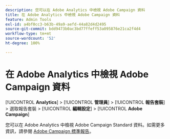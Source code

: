 ```yaml
---
description: 您可以在 Adobe Analytics 中檢視 Adobe Campaign 資料
title: 在 Adobe Analytics 中檢視 Adobe Campaign 資料
feature: Admin Tools
exl-id: a4bf0cc3-b63b-49a9-aefd-44a82d4d2495
source-git-commit: bdd9473b0ac3bd77ffeff53a095876e21ca2f4d4
workflow-type: tm+mt
source-wordcount: '52'
ht-degree: 100%

---
```


# 在 Adobe Analytics 中檢視 Adobe Campaign 資料

[!UICONTROL **Analytics**] > [!UICONTROL **管理員**] > [!UICONTROL **報告套裝**] > 選取報告套裝 > [!UICONTROL **編輯設定**] > [!UICONTROL **Adobe Campaign**]

您可以在 Adobe Analytics 中檢視 Adobe Campaign Standard 資料。如需更多資訊，請參閱 [Adobe Campaign 標準報告](/help/integrate/adobe-campaign.md)。
